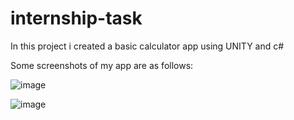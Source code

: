 # internship-task

In this project i created a basic calculator app using UNITY and c#

Some screenshots of my app are as follows:

![image](https://github.com/Huuuuuge/internship-task/assets/105915520/c7962222-575c-45cb-8219-1ab52c305175)

![image](https://github.com/Huuuuuge/internship-task/assets/105915520/11cab974-eb22-4edb-bfc6-45a4241a36c2)

